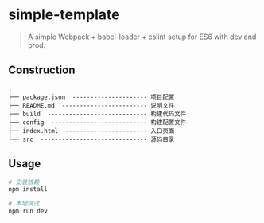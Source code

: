 # simple-template
> A simple Webpack + babel-loader + eslint setup for ES6 with dev and prod.

## Construction
```
.
├── package.json  --------------------- 项目配置
├── README.md  ------------------------ 说明文件
├── build  ---------------------------- 构建代码文件
├── config  --------------------------- 构建配置文件
├── index.html  ----------------------- 入口页面
└── src  ------------------------------ 源码目录
```

## Usage
``` bash
# 安装依赖
npm install

# 本地调试
npm run dev
```